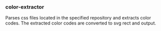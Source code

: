 ### color-extractor

Parses css files located in the specified repository and extracts color codes. The extracted color codes are converted to svg rect and output.
